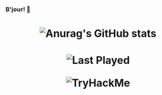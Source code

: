 ### B'jour! :monocle_face:

<h1 align="center">
  
![Anurag's GitHub stats](https://github-readme-stats.vercel.app/api?username=Berlingott&show_icons=true&theme=radical&title_color=0feec5&icon_color=0feec5&text_color=f208bb)

</h1>

<h1 align="center">
  
![Last Played](https://spotify-recently-played-readme.vercel.app/api?user=specterale)  
  

 <img src="https://tryhackme-badges.s3.amazonaws.com/berlingot.png" alt="TryHackMe">
<!--
Source 
github stats: https://github.com/anuraghazra/github-readme-stats#github-stats-card
Spotify recently played: https://github.com/JeffreyCA/spotify-recently-played-readme 
-->

